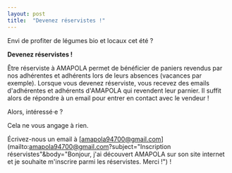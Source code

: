 ```yaml
---
layout: post
title:  "Devenez réservistes !"
---
```


Envi de profiter de légumes bio et locaux cet été ?

**Devenez réservistes !**

Être réserviste à AMAPOLA permet de bénéficier de paniers revendus par nos adhérentes et adhérents lors de leurs absences (vacances par exemple).
Lorsque vous devenez réserviste, vous recevez des emails d'adhérentes et adhérents d'AMAPOLA qui revendent leur parnier.
Il suffit alors de répondre à un email pour entrer en contact avec le vendeur !

Alors, intéressé·e ?

Cela ne vous angage à rien.

Écrivez-nous un email à [amapola94700@gmail.com](mailto:amapola94700@gmail.com?subject="Inscription réservistes"&body="Bonjour, j'ai découvert AMAPOLA sur son site internet et je souhaite m'inscrire parmi les réservistes. Merci !") !
